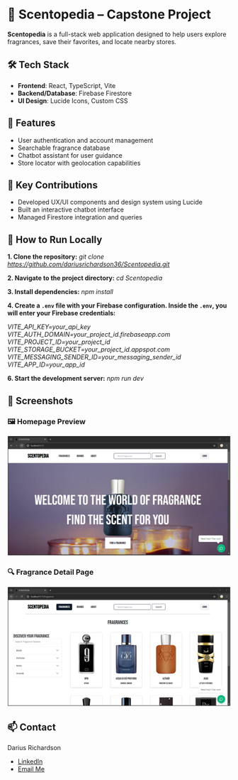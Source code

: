 # 🌸 Scentopedia – Capstone Project

**Scentopedia** is a full-stack web application designed to help users explore fragrances, save their favorites, and locate nearby stores.

## 🛠️ Tech Stack
- **Frontend**: React, TypeScript, Vite
- **Backend/Database**: Firebase Firestore
- **UI Design**: Lucide Icons, Custom CSS

## 🌟 Features
- User authentication and account management
- Searchable fragrance database
- Chatbot assistant for user guidance
- Store locator with geolocation capabilities

## 🧠 Key Contributions
- Developed UX/UI components and design system using Lucide
- Built an interactive chatbot interface
- Managed Firestore integration and queries

## 🚀 How to Run Locally
**1. Clone the repository:**
*git clone https://github.com/dariusrichardson36/Scentopedia.git*

**2. Navigate to the project directory:**
*cd Scentopedia*

**3. Install dependencies:**
*npm install*

**4. Create a `.env` file with your Firebase configuration. Inside the `.env`, you will enter your Firebase credentials:**

*VITE_API_KEY=your_api_key<br>
VITE_AUTH_DOMAIN=your_project_id.firebaseapp.com<br>
VITE_PROJECT_ID=your_project_id<br>
VITE_STORAGE_BUCKET=your_project_id.appspot.com<br>
VITE_MESSAGING_SENDER_ID=your_messaging_sender_id<br>
VITE_APP_ID=your_app_id*

**6. Start the development server:**
*npm run dev*

## 📸 Screenshots

### 🖼️ Homepage Preview
![Homepage](./react-environment/src/assets/Screenshots/Homepage.png)

### 🔍 Fragrance Detail Page
![Fragrance Page](./react-environment/src/assets/Screenshots/Fragrance1.png)


## 📫 Contact
Darius Richardson  

- [LinkedIn](https://www.linkedin.com/in/darius-richardson-ga-tech)  
- [Email Me](mailto:darius.richardson36@yahoo.com)
